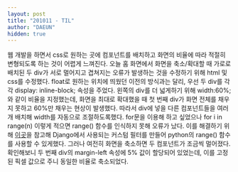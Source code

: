 ```yaml
---
layout: post
title: "201011 - TIL"
author: "DAEUN"
hidden: true
---
```


웹 개발을 하면서 css로 원하는 곳에 컴포넌트를 배치하고 화면의 비율에 따라 적절히 변형되도록 하는 것이 어렵게 느껴진다. 오늘 홈 화면에서 화면을 축소/확대할 때 가로로 배치된 두 div가 서로 멀어지고 겹쳐지는 오류가 발생하는 것을 수정하기 위해 html 및 css를 수정했다. float로 원하는 위치에 띄웠던 이전의 방식과는 달리, 우선 두 div를 각각 display: inline-block; 속성을 주었다. 왼쪽의 div를 더 넓게하기 위해 width:60%;와 같이 비율을 지정했는데, 화면을 최대로 확대했을 때 첫 번째 div가 화면 전체를 채우지 못하고 60%만 채우는 현상이 발생했다. 따라서 div에 넣을 다른 컴포넌트들을 여러 개 배치해 width를 자동으로 조절하도록했다. for문을 이용해 하고 싶었으나 for i in range(n) 이렇게 적으면 range() 함수를 인식하지 못해 오류가 났다. 이를 해결하기 위해 [이곳](https://docs.djangoproject.com/en/3.1/howto/custom-template-tags/)을 참고해 Django에서 사용되는 커스텀 필터를 만들어 python의 range() 함수를 사용할 수 있게했다. 그러나 여전히 화면을 축소하면 두 컴포넌트가 조금씩 멀어졌다. 확인해보니 두 번째 div의 margin-left 속성에 5% 값이 할당되어 있었는데, 이를 고정된 픽셀 값으로 주니 동일한 비율로 축소되었다.